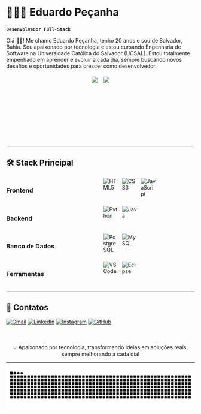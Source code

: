 # 👨🏻‍💻 Eduardo Peçanha 
**`Desenvolvedor Full-Stack`**

Olá 🖐🏼! Me chamo Eduardo Peçanha, tenho 20 anos e sou de Salvador, Bahia. Sou apaixonado por tecnologia e estou cursando Engenharia de Software na Universidade Católica do Salvador (UCSAL). Estou totalmente empenhado em aprender e evoluir a cada dia, sempre buscando novos desafios e oportunidades para crescer como desenvolvedor.

<div style="display: flex; gap: 16px; justify-content: center; margin: 20px 0;">
  <img height="165em" src="https://github-readme-stats.vercel.app/api?username=EduardoPec&show_icons=true&theme=dracula&hide_border=true&include_all_commits=true&count_private=true" />
  <img height="165em" src="https://github-readme-stats.vercel.app/api/top-langs/?username=EduardoPec&layout=compact&theme=dracula&hide_border=true&hide=procfile" />
</div>

---
## 🛠 Stack Principal

<div style="display: grid; grid-template-columns: repeat(auto-fit, minmax(200px, 1fr)); gap: 15px; margin: 20px 0;">

### **Frontend**
<div style="display: flex; gap: 10px;">
  <img src="https://cdn.jsdelivr.net/gh/devicons/devicon/icons/html5/html5-original.svg" width="40" title="HTML5"/>
  <img src="https://cdn.jsdelivr.net/gh/devicons/devicon/icons/css3/css3-original.svg" width="40" title="CSS3"/>
  <img src="https://cdn.jsdelivr.net/gh/devicons/devicon/icons/javascript/javascript-original.svg" width="40" title="JavaScript"/>
</div>

### **Backend**
<div style="display: flex; gap: 10px;">
  <img src="https://cdn.jsdelivr.net/gh/devicons/devicon/icons/python/python-original.svg" width="40" title="Python"/>
  <img src="https://cdn.jsdelivr.net/gh/devicons/devicon/icons/java/java-original.svg" width="40" title="Java"/>
</div>

### **Banco de Dados**
<div style="display: flex; gap: 10px;">
  <img src="https://cdn.jsdelivr.net/gh/devicons/devicon/icons/postgresql/postgresql-original.svg" width="40" title="PostgreSQL"/>
  <img src="https://cdn.jsdelivr.net/gh/devicons/devicon/icons/mysql/mysql-original.svg" width="40" title="MySQL"/>
</div>

### **Ferramentas**
<div style="display: flex; gap: 10px;">
  <img src="https://cdn.jsdelivr.net/gh/devicons/devicon/icons/vscode/vscode-original.svg" width="40" title="VS Code"/>
  <img src="https://cdn.jsdelivr.net/gh/devicons/devicon/icons/eclipse/eclipse-original.svg" width="40" title="Eclipse"/>
</div>
</div>

---
## 📩 Contatos

[![Gmail](https://img.shields.io/badge/Gmail-D14836?style=for-the-badge&logo=gmail&logoColor=white)](mailto:eduardopecanha05@gmail.com)
[![LinkedIn](https://img.shields.io/badge/LinkedIn-0077B5?style=for-the-badge&logo=linkedin&logoColor=white)](https://www.linkedin.com/in/eduardopecanhasantos/)
[![Instagram](https://img.shields.io/badge/Instagram-E4405F?style=for-the-badge&logo=instagram&logoColor=white)](https://www.instagram.com/dudupecanha_/)
[![GitHub](https://img.shields.io/badge/GitHub-100000?style=for-the-badge&logo=github&logoColor=white)](https://github.com/EduardoPec)

<br><p align="center" style="margin-top: 20px;">
  💡 Apaixonado por tecnologia, transformando ideias em soluções reais, sempre melhorando a cada dia!
</p>

---
<p align="center">
  <picture>
    <source media="(prefers-color-scheme: dark)" srcset="https://raw.githubusercontent.com/EduardoPec/EduardoPec/output/github-contribution-grid-snake-dark.svg">
    <source media="(prefers-color-scheme: light)" srcset="https://raw.githubusercontent.com/EduardoPec/EduardoPec/output/github-contribution-grid-snake-dark.svg">
    <img alt="github contribution grid snake animation" src="https://raw.githubusercontent.com/EduardoPec/EduardoPec/output/github-contribution-grid-snake.svg">
  </picture>
</p>
